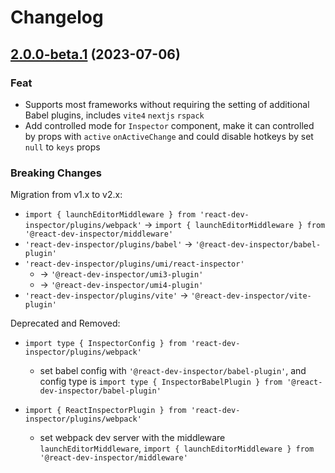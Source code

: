 # Changelog


## [2.0.0-beta.1](https://github.com/zthxxx/react-dev-inspector/compare/v1.8.6...v2.0.0-beta.1) (2023-07-06)

### Feat

- Supports most frameworks without requiring the setting of additional Babel plugins, includes `vite4` `nextjs` `rspack`
- Add controlled mode for `Inspector` component,
  make it can controlled by props with `active` `onActiveChange`
  and could disable hotkeys by set `null` to `keys` props

### Breaking Changes

Migration from v1.x to v2.x:

- `import { launchEditorMiddleware } from 'react-dev-inspector/plugins/webpack'`
  -> `import { launchEditorMiddleware } from '@react-dev-inspector/middleware'`
- `'react-dev-inspector/plugins/babel'` -> `'@react-dev-inspector/babel-plugin'`
- `'react-dev-inspector/plugins/umi/react-inspector'`
  - -> `'@react-dev-inspector/umi3-plugin'`
  - -> `'@react-dev-inspector/umi4-plugin'`
- `'react-dev-inspector/plugins/vite'` -> `'@react-dev-inspector/vite-plugin'`


Deprecated and Removed:

- `import type { InspectorConfig } from 'react-dev-inspector/plugins/webpack'`
  - set babel config with `'@react-dev-inspector/babel-plugin'`,
    and config type is `import type { InspectorBabelPlugin } from '@react-dev-inspector/babel-plugin'`

- `import { ReactInspectorPlugin } from 'react-dev-inspector/plugins/webpack'`
  - set webpack dev server with the middleware `launchEditorMiddleware`,
    `import { launchEditorMiddleware } from '@react-dev-inspector/middleware'`
